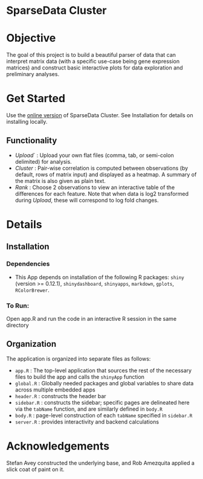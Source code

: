 SparseData Cluster
==================

# Objective
The goal of this project is to build a beautiful parser of data that can interpret matrix data (with a specific use-case being gene expression matrices) and construct basic interactive plots for data exploration and preliminary analyses.

# Get Started
Use the [online version](https://sparsedata.shinyapps.io/SparseData-Cluster) of SparseData Cluster. See Installation for details on installing locally.

## Functionality
* *Upload*` : Upload your own flat files (comma, tab, or semi-colon delimited) for analysis.
* *Cluster* : Pair-wise correlation is computed between observations (by default, rows of matrix input) and displayed as a heatmap. A summary of the matrix is also given as plain text.
* *Rank* : Choose 2 observations to view an interactive table of the differences for each feature. Note that when data is log2 transformed during *Upload*, these will correspond to log fold changes.

# Details

## Installation
### Dependencies
* This App depends on installation of the following R packages: `shiny` (version >= 0.12.1), `shinydashboard`, `shinyapps`, `markdown`, `gplots`, `RColorBrewer`.

### To Run:
Open app.R and run the code in an interactive R session in the same directory

## Organization
The application is organized into separate files as follows:

* `app.R` : The top-level application that sources the rest of the necessary files to build the app and calls the `shinyApp` function
* `global.R` : Globally needed packages and global variables to share data across multiple embedded apps
* `header.R` : constructs the header bar
* `sidebar.R` : constructs the sidebar; specific pages are delineated here via the `tabName` function, and are similarly defined in `body.R`
* `body.R` : page-level construction of each `tabName` specified in `sidebar.R`
* `server.R` : provides interactivity and backend calculations

# Acknowledgements
Stefan Avey constructed the underlying base, and Rob Amezquita applied a slick coat of paint on it.
